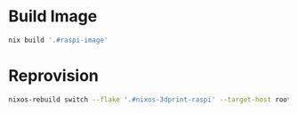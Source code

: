 # Build Image

```sh
nix build '.#raspi-image'
```

# Reprovision

```sh
nixos-rebuild switch --flake '.#nixos-3dprint-raspi' --target-host root@192.168.2.121
```
